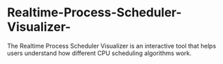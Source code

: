 # Realtime-Process-Scheduler-Visualizer-
The Realtime Process Scheduler Visualizer is an interactive tool that helps users understand how different CPU scheduling algorithms work. 
